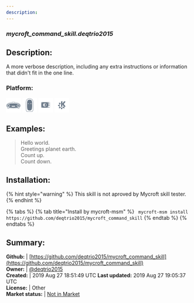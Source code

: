 ```yaml
---
description: 
---
```


### _mycroft_command_skill.deqtrio2015_  
## Description:  
A more verbose description, including any extra instructions or
information that didn't fit in the one line.  
### Platform:  
 ![Mark I](../.gitbook/assets/mark-1-icon.png)  ![Mark II](../.gitbook/assets/mark-2-icon.png)  ![Picroft](../.gitbook/assets/picroft-icon.png)  ![plasmoid](../.gitbook/assets/kde.png)   
  
## Examples:  
> Hello world.  
> Greetings planet earth.  
> Count up.  
> Count down.  
  
## Installation:  
{% hint style="warning" %}
This skill is not aproved by Mycroft skill tester.
{% endhint %}
    
{% tabs %}
{% tab title="Install by mycroft-msm" %}
``` mycroft-msm install https://github.com/deqtrio2015/mycroft_command_skill```
{% endtab %}
  {% endtabs %}
    
## Summary:  
**Github:** | [https://github.com/deqtrio2015/mycroft_command_skill](https://github.com/deqtrio2015/mycroft_command_skill)  
**Owner:** | [@deqtrio2015](https://github.com/deqtrio2015)  
**Created:** | 2019 Aug 27 18:51:49 UTC  **Last updated:** 2019 Aug 27 19:05:37 UTC  
**License:** | Other  
**Market status:** | [Not in Market](https://market.mycroft.ai/skill/)  
